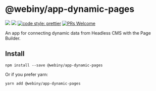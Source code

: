 # @webiny/app-dynamic-pages

[![](https://img.shields.io/npm/dw/@webiny/app-dynamic-pages.svg)](https://www.npmjs.com/package/@webiny/app-dynamic-pages)
[![](https://img.shields.io/npm/v/@webiny/app-dynamic-pages.svg)](https://www.npmjs.com/package/@webiny/app-dynamic-pages)
[![code style: prettier](https://img.shields.io/badge/code_style-prettier-ff69b4.svg?style=flat-square)](https://github.com/prettier/prettier)
[![PRs Welcome](https://img.shields.io/badge/PRs-welcome-brightgreen.svg?style=flat-square)](http://makeapullrequest.com)

An app for connecting dynamic data from Headless CMS with the Page Builder.

## Install

```
npm install --save @webiny/app-dynamic-pages
```

Or if you prefer yarn:

```
yarn add @webiny/app-dynamic-pages
```
